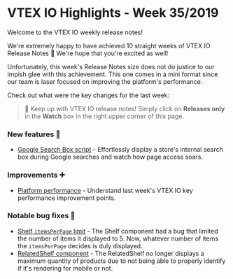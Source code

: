 # VTEX IO Highlights - Week 35/2019

Welcome to the VTEX IO weekly release notes!

We're extremely happy to have achieved 10 straight weeks of VTEX IO Release Notes 🎉 We're hope that you're excited as well! 

Unfortunately, this week's Release Notes size does not do justice to our impish glee with this achievement. This one comes in a mini format since our team is laser focused on improving the platform's performance. 

Check out what were the key changes for the last week:

>:bell: Keep up with VTEX IO release notes! Simply click on  **Releases only**  in the  **Watch**  box in the right upper corner of this page.

### New features  :rocket: 

- [Google Search Box script](https://github.com/vtex-apps/release-notes/blob/master/docs/2019-week-35/google-search-box-script.md) - Effortlessly display a store's internal search box during Google searches and watch how page access soars. 

### Improvements :heavy_plus_sign:

- [Platform performance](https://github.com/vtex-apps/release-notes/blob/master/docs/2019-week-35/platform-performance.md) - Understand last week's VTEX IO key performance improvement points. 

### Notable bug fixes  :bug:

- [Shelf `itemsPerPage` limit](https://github.com/vtex-apps/shelf/pull/176) - The Shelf component had a bug that limited the number of items it displayed to 5. Now, whatever number of items the `itemsPerPage` decides is duly displayed. 
- [RelatedShelf component](https://github.com/vtex-apps/shelf/pull/179) - The RelatedShelf no longer displays a maximum quantity of products due to not being able to properly identify if it's rendering for mobile or not.
